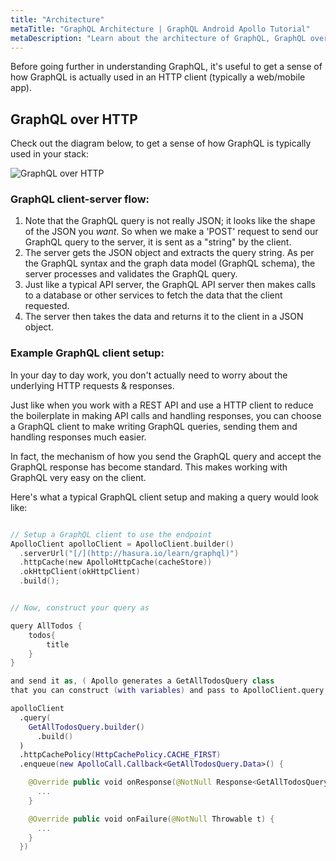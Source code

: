 ```yaml
---
title: "Architecture"
metaTitle: "GraphQL Architecture | GraphQL Android Apollo Tutorial"
metaDescription: "Learn about the architecture of GraphQL, GraphQL over HTTP, the client server model with an example of http request"
---
```


Before going further in understanding GraphQL, it's useful to get a sense of how
GraphQL is actually used in an HTTP client (typically a web/mobile app).

## GraphQL over HTTP

Check out the diagram below, to get a sense of how GraphQL is typically used in
your stack:

![GraphQL over HTTP](https://graphql-engine-cdn.hasura.io/learn-hasura/assets/graphql-react/graphql-on-http.png)

### GraphQL client-server flow:

1. Note that the GraphQL query is not really JSON; it looks like the shape of the
   JSON you _want_. So when we make a 'POST' request to send our GraphQL query to
   the server, it is sent as a "string" by the client.
2. The server gets the JSON object and extracts the query string. As per the
   GraphQL syntax and the graph data model (GraphQL schema), the server processes
   and validates the GraphQL query.
3. Just like a typical API server, the GraphQL API server then makes calls to a
   database or other services to fetch the data that the client requested.
4. The server then takes the data and returns it to the client in a JSON object.

### Example GraphQL client setup:

In your day to day work, you don't actually need to worry about the underlying
HTTP requests & responses.

Just like when you work with a REST API and use a HTTP
client to reduce the boilerplate in making API calls and handling responses, you
can choose a GraphQL client to make writing GraphQL queries, sending them and
handling responses much easier.

In fact, the mechanism of how you send the GraphQL query and accept the GraphQL
response has become standard. This makes working with GraphQL very easy on the
client.

Here's what a typical GraphQL client setup and making a query would look like:

```kotlin

// Setup a GraphQL client to use the endpoint
ApolloClient apolloClient = ApolloClient.builder()
  .serverUrl("[/](http://hasura.io/learn/graphql)")
  .httpCache(new ApolloHttpCache(cacheStore))
  .okHttpClient(okHttpClient)
  .build();


// Now, construct your query as

query AllTodos {
    todos{
        title
    }
}

and send it as, ( Apollo generates a GetAllTodosQuery class
that you can construct (with variables) and pass to ApolloClient.query builder )

apolloClient
  .query(
    GetAllTodosQuery.builder()
      .build()
  )
  .httpCachePolicy(HttpCachePolicy.CACHE_FIRST)
  .enqueue(new ApolloCall.Callback<GetAllTodosQuery.Data>() {

    @Override public void onResponse(@NotNull Response<GetAllTodosQuery.Data> dataResponse) {
      ...
    }

    @Override public void onFailure(@NotNull Throwable t) {
      ...
    }
  })
```
